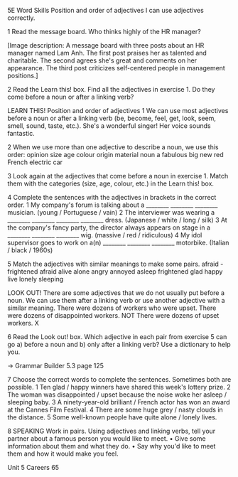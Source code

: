 5E Word Skills
Position and order of adjectives
I can use adjectives correctly.

1 Read the message board. Who thinks highly of the HR manager?

[Image description: A message board with three posts about an HR manager named Lam Anh. The first post praises her as talented and charitable. The second agrees she's great and comments on her appearance. The third post criticizes self-centered people in management positions.]

2 Read the Learn this! box. Find all the adjectives in exercise 1. Do they come before a noun or after a linking verb?

LEARN THIS! Position and order of adjectives
1 We can use most adjectives before a noun or after a linking verb (be, become, feel, get, look, seem, smell, sound, taste, etc.).
She's a wonderful singer! Her voice sounds fantastic.

2 When we use more than one adjective to describe a noun, we use this order:
opinion size age colour origin material noun
a fabulous big new red French electric car

3 Look again at the adjectives that come before a noun in exercise 1. Match them with the categories (size, age, colour, etc.) in the Learn this! box.

4 Complete the sentences with the adjectives in brackets in the correct order.
1 My company's forum is talking about a ________ ________ ________ musician. (young / Portuguese / vain)
2 The interviewer was wearing a ________ ________ ________ ________ dress. (Japanese / white / long / silk)
3 At the company's fancy party, the director always appears on stage in a ________ ________ ________ wig. (massive / red / ridiculous)
4 My idol supervisor goes to work on a(n) ________ ________ ________ motorbike. (Italian / black / 1960s)

5 Match the adjectives with similar meanings to make some pairs.
afraid - frightened
afraid alive alone angry annoyed asleep
frightened glad happy live lonely sleeping

LOOK OUT!
There are some adjectives that we do not usually put before a noun. We can use them after a linking verb or use another adjective with a similar meaning.
There were dozens of workers who were upset.
There were dozens of disappointed workers.
NOT There were dozens of upset workers. X

6 Read the Look out! box. Which adjective in each pair from exercise 5 can go a) before a noun and b) only after a linking verb? Use a dictionary to help you.

→ Grammar Builder 5.3 page 125

7 Choose the correct words to complete the sentences. Sometimes both are possible.
1 Ten glad / happy winners have shared this week's lottery prize.
2 The woman was disappointed / upset because the noise woke her asleep / sleeping baby.
3 A ninety-year-old brilliant / French actor has won an award at the Cannes Film Festival.
4 There are some huge grey / nasty clouds in the distance.
5 Some well-known people have quite alone / lonely lives.

8 SPEAKING Work in pairs. Using adjectives and linking verbs, tell your partner about a famous person you would like to meet.
• Give some information about them and what they do.
• Say why you'd like to meet them and how it would make you feel.

Unit 5 Careers 65